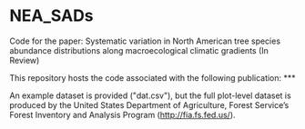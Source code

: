 # NEA_SADs
Code for the paper: Systematic variation in North American tree species abundance distributions along macroecological climatic gradients  (In Review)

This repository hosts the code associated with the following publication: ***

An example dataset is provided ("dat.csv"), but the full plot-level dataset is produced by the 
United States  Department of Agriculture, Forest Service’s Forest Inventory and Analysis Program (http://fia.fs.fed.us/).
